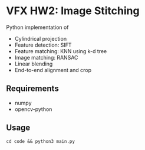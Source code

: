 # VFX HW2: Image Stitching

Python implementation of
- Cylindrical projection
- Feature detection: SIFT
- Feature matching: KNN using k-d tree
- Image matching: RANSAC
- Linear blending
- End-to-end alignment and crop

## Requirements
- numpy
- opencv-python

## Usage
```
cd code && python3 main.py
```